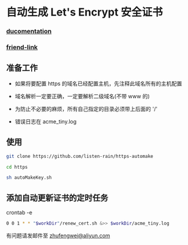 # 自动生成 Let's Encrypt 安全证书

### [ducomentation](https://github.com/diafygi/acme-tiny)

### [friend-link](https://www.fanhaobai.com/2016/12/lets-encrypt.html)

## 准备工作 

- 如果将要配置 https 的域名已经配置主机，先注释此域名所有的主机配置

- 域名解析一定要正确，一定要解析二级域名(不带 www 的)

- 为防止不必要的麻烦，所有自己指定的目录必须带上后面的 '/'

- 错误日志在 acme_tiny.log

## 使用

```bash
git clone https://github.com/listen-rain/https-automake

cd https

sh autoMakeKey.sh
```

## 添加自动更新证书的定时任务

crontab -e
```bash
0 0 1 * * "$workDir"/renew_cert.sh &>> $workDir/acme_tiny.log
```

有问题请发邮件至 zhufengwei@aliyun.com
